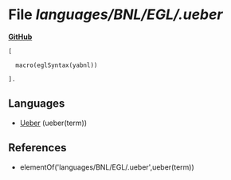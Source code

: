 # File _languages/BNL/EGL/.ueber_
**[GitHub](https://github.com/softlang/yas/blob/master/languages/BNL/EGL/.ueber)**
```
[

  macro(eglSyntax(yabnl))

].
```

## Languages
* [Ueber](../languages/Ueber.md) (ueber(term))

## References
* elementOf('languages/BNL/EGL/.ueber',ueber(term))
